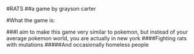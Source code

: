 #RATS
##a game by grayson carter

#What the game is:

###I aim to make this game very similar to pokemon, but instead of your average pokemon world, you are actually in new york
####Fighting rats with mutations
#####And occasionally homeless people
